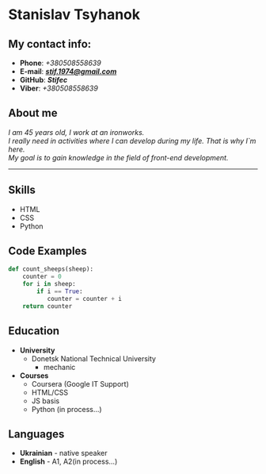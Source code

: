 # Stanislav Tsyhanok


## My contact info:
- **Phone**: *+380508558639*
- **E-mail**: ***<stif.1974@gmail.com>***
- **GitHub**: ***Stifec***
- **Viber**: *+380508558639*


## About me

*I am 45 years old, I work at an ironworks.<br> 
I really need in activities where I can develop during my life. 
That is why I`m here.<br> 
My goal is to gain knowledge in the field of front-end development.*

***
## Skills

- HTML
- CSS
- Python

## Code Examples
  ```python
  def count_sheeps(sheep):
      counter = 0
      for i in sheep:
          if i == True:
             counter = counter + i
      return counter
  ```

## Education

- **University**
  - Donetsk National Technical University
    - mechanic
- **Courses**  
  - Coursera (Google IT Support)
  - HTML/CSS
  - JS basis
  - Python (in process...)

## Languages

  - **Ukrainian** - native speaker
  - **English** - A1, A2(in process...)
